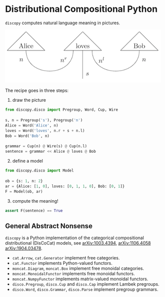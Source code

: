 # Distributional Compositional Python

`discopy` computes natural language meaning in pictures.

!["Alice loves Bob" in picture](figures/alice-loves-bob.png)

The recipe goes in three steps:

1) draw the picture

```python
from discopy.disco import Pregroup, Word, Cup, Wire

s, n = Pregroup('s'), Pregroup('n')
Alice = Word('Alice', n)
loves = Word('loves', n.r + s + n.l)
Bob = Word('Bob', n)

grammar = Cup(n) @ Wire(s) @ Cup(n.l)
sentence = grammar << Alice @ loves @ Bob
```

2) define a model

```python
from discopy.disco import Model

ob = {s: 1, n: 2}
ar = {Alice: [1, 0], loves: [0, 1, 1, 0], Bob: [0, 1]}
F = Model(ob, ar)
```

3) compute the meaning!

```python
assert F(sentence) == True
```

## General Abstract Nonsense

`discopy` is a Python implementation of the categorical compositional distributional (DisCoCat) models, see [arXiv:1003.4394](https://arxiv.org/abs/1003.4394), [arXiv:1106.4058](https://arxiv.org/abs/1106.4058) [arXiv:1904.03478](https://arxiv.org/abs/1904.03478).

* `cat.Arrow`, `cat.Generator` implement free categories.
* `cat.Functor` implements Python-valued functors.
* `moncat.Diagram`, `moncat.Box` implement free monoidal categories.
* `moncat.MonoidalFunctor` implements free monoidal functors.
* `moncat.NumpyFunctor` implements matrix-valued monoidal functors.
* `disco.Pregroup`, `disco.Cup` and `disco.Cap` implement Lambek pregroups.
* `disco.Word`, `disco.Grammar`, `disco.Parse` implement pregroup grammars.
